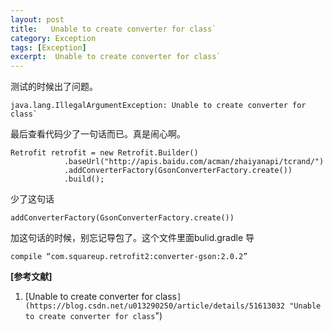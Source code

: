 ```yaml
---
layout: post
title:   Unable to create converter for class` 
category: Exception
tags: [Exception]
excerpt:  Unable to create converter for class`
---
```


测试的时候出了问题。

	java.lang.IllegalArgumentException: Unable to create converter for class`

最后查看代码少了一句话而已。真是闹心啊。

	Retrofit retrofit = new Retrofit.Builder()
                .baseUrl("http://apis.baidu.com/acman/zhaiyanapi/tcrand/")
                .addConverterFactory(GsonConverterFactory.create())
                .build();

少了这句话 

	addConverterFactory(GsonConverterFactory.create())

加这句话的时候，别忘记导包了。这个文件里面bulid.gradle 导

	compile “com.squareup.retrofit2:converter-gson:2.0.2”



**[参考文献]**

1. [Unable to create converter for class`](https://blog.csdn.net/u013290250/article/details/51613032 "Unable to create converter for class`")


